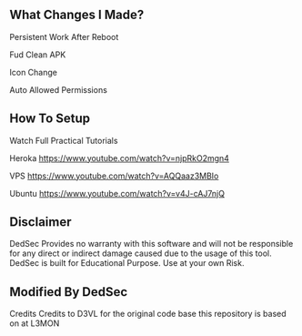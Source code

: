 What Changes I Made?
----------------------
Persistent Work After Reboot

Fud Clean APK

Icon Change

Auto Allowed Permissions

How To Setup
--------
Watch Full Practical Tutorials

Heroka
https://www.youtube.com/watch?v=njpRkO2mgn4

VPS
https://www.youtube.com/watch?v=AQQaaz3MBIo

Ubuntu
https://www.youtube.com/watch?v=v4J-cAJ7njQ

Disclaimer
----
DedSec Provides no warranty with this software and will not be responsible for any direct or indirect damage caused due to the usage of this tool.
DedSec is built for Educational Purpose. Use at your own Risk.


Modified By DedSec
-----
Credits
Credits to D3VL for the original code base this repository is based on at L3MON
